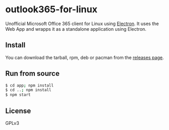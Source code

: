 # outlook365-for-linux

Unofficial Microsoft Office 365 client for Linux using [Electron](http://electron.atom.io/).
It uses the Web App and wrapps it as a standalone application using Electron.

## Install

You can download the tarball, rpm, deb or pacman from the [releases page](https://github.com/jlheureux-globaleagle/outlook365-for-linux/releases).

## Run from source

```bash
$ cd app; npm install
$ cd ..; npm install
$ npm start
```

## License

GPLv3
